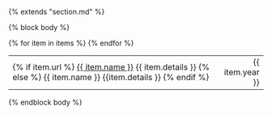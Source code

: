 {% extends "section.md" %}

{% block body %}
<table class="table table-hover">
{% for item in items %}
<tr>
  <td style='padding-right:0;'>
    {% if item.url %}
        <a href="{{ item.url }}">{{ item.name }}</a> {{ item.details }}
    {% else %}
        {{ item.name }} {{item.details }}
    {% endif %}
  </td>
  <td class='col-md-2' style='text-align:right; padding-left:0;'>{{ item.year }}</td>
</tr>
{% endfor %}
</table>
{% endblock body %}
